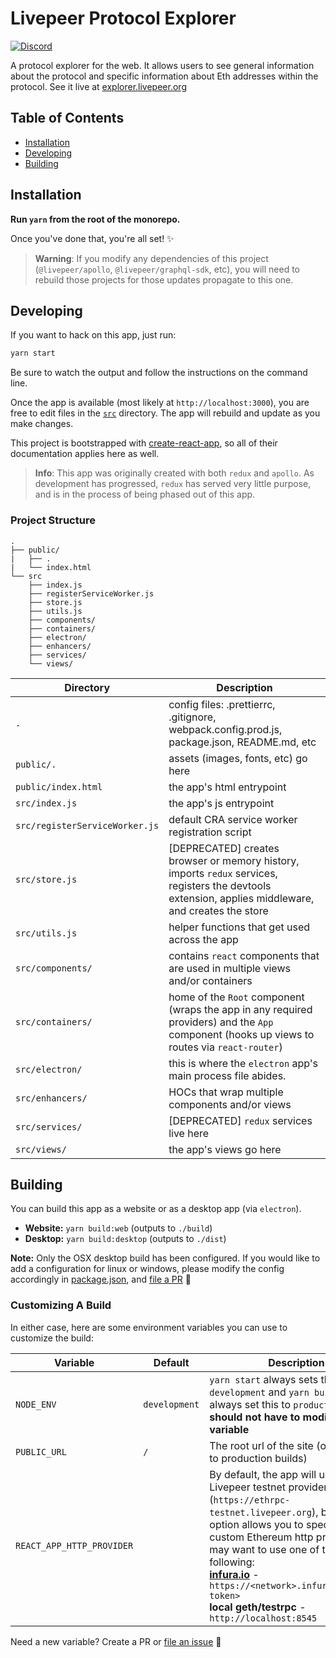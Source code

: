 # Livepeer Protocol Explorer

[![Discord](https://img.shields.io/discord/423160867534929930.svg)](https://discord.gg/7wRSUGX)

A protocol explorer for the web. It allows users to see general information about the protocol and specific information about Eth addresses within the protocol. See it live at [explorer.livepeer.org](https://explorer.livepeer.org)

<!-- hide-on-docup-start -->
## Table of Contents

* [Installation](#installation)
* [Developing](#developing)
* [Building](#building)

<!-- hide-on-docup-stop -->

## Installation

**Run `yarn` from the root of the monorepo.**

Once you've done that, you're all set! ✨

> **Warning**: If you modify any dependencies of this project (`@livepeer/apollo`, `@livepeer/graphql-sdk`, etc), you will need to rebuild those projects for those updates propagate to this one.

## Developing

If you want to hack on this app, just run:

```bash
yarn start
```

Be sure to watch the output and follow the instructions on the command line.

Once the app is available (most likely at `http://localhost:3000`), you are free to edit files in the [`src`](https://github.com/livepeer/livepeerjs/tree/master/packages/explorer/src) directory. The app will rebuild and update as you make changes.

This project is bootstrapped with [create-react-app](https://github.com/facebook/create-react-app), so all of their documentation applies here as well.

> **Info**: This app was originally created with both `redux` and `apollo`. As development has progressed, `redux` has served very little purpose, and is in the process of being phased out of this app.

### Project Structure

```
.
├── public/
|   ├── .
|   └── index.html
└── src
    ├── index.js
    ├── registerServiceWorker.js
    ├── store.js
    ├── utils.js
    ├── components/
    ├── containers/
    ├── electron/
    ├── enhancers/
    ├── services/
    └── views/
```
Directory                      | Description
-------------------------------|-------------
`.`                            | config files: .prettierrc, .gitignore, webpack.config.prod.js, package.json, README.md, etc
`public/.`                     | assets (images, fonts, etc) go here
`public/index.html`            | the app's html entrypoint
`src/index.js`                 | the app's js entrypoint
`src/registerServiceWorker.js` | default CRA service worker registration script
`src/store.js`                 | [DEPRECATED] creates browser or memory history, imports `redux` services, registers the devtools extension, applies middleware, and creates the store
`src/utils.js`                 | helper functions that get used across the app
`src/components/`              | contains `react` components that are used in multiple views and/or containers
`src/containers/`              | home of the `Root` component (wraps the app in any required providers) and the `App` component (hooks up views to routes via `react-router`)
`src/electron/`                | this is where the `electron` app's main process file abides.
`src/enhancers/`               | HOCs that wrap multiple components and/or views
`src/services/`                | [DEPRECATED] `redux` services live here
`src/views/`                   | the app's views go here

## Building

You can build this app as a website or as a desktop app (via `electron`).

- **Website:** `yarn build:web` (outputs to `./build`)
- **Desktop:** `yarn build:desktop` (outputs to `./dist`)

**Note:** Only the OSX desktop build has been configured. If you would like to add a configuration for linux or windows, please modify the config accordingly in [package.json](https://github.com/livepeer/livepeerjs/blob/master/packages/explorer/package.json#L45), and [file a PR](https://github.com/livepeer/livepeerjs/pulls) 🍻
### Customizing A Build

In either case, here are some environment variables you can use to customize the build:

Variable                      | Default       | Description
------------------------------|---------------|----
`NODE_ENV`                    | `development` | `yarn start` always sets this to `development` and `yarn build` will always set this to `production`. **You should not have to modify this variable**
`PUBLIC_URL`                  | `/`           | The root url of the site (only applies to production builds)
`REACT_APP_HTTP_PROVIDER`     |               | By default, the app will use the Livepeer testnet provider (`https://ethrpc-testnet.livepeer.org`), but this option allows you to specify a custom Ethereum http provider. You may want to use one of the following: <br />**[infura.io](https://infura.io)**  - `https://<network>.infura.io/<your-token>`<br />**local geth/testrpc** - `http://localhost:8545`<br />

Need a new variable? Create a PR or [file an issue](https://github.com/livepeer/livepeerjs/issues) 🍻


